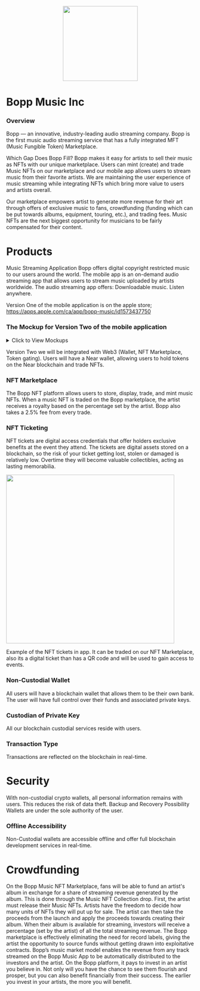 

<p align="center">
 
  <img src="https://user-images.githubusercontent.com/59806355/200662050-8c79a5d8-f171-4d1f-848d-2b458602b8bc.png" width="200">
  
</p>

# Bopp Music Inc

### Overview 

Bopp — an innovative, industry-leading audio streaming company. Bopp is the first music audio streaming service that has a fully integrated MFT (Music Fungible Token) Marketplace. 

Which Gap Does Bopp Fill?
Bopp makes it easy for artists to sell their music as NFTs with our unique marketplace. Users can mint (create) and trade Music NFTs on our marketplace and our mobile app allows users to stream music from their favorite artists. We are maintaining the user experience of music streaming while integrating NFTs which bring more value to users and artists overall.

Our marketplace empowers artist to generate more revenue for their art through offers of exclusive music to fans, crowdfunding (funding which can be put towards albums, equipment, touring, etc.), and trading fees. Music NFTs are the next biggest opportunity for musicians to be fairly compensated for their content. 


# Products

Music Streaming Application
Bopp offers digital copyright restricted music to our users around the world. The mobile app is an on-demand audio streaming app that allows users to stream music uploaded by artists worldwide. 
The audio streaming app offers:
Downloadable music. 
Listen anywhere.

Version One of the mobile application is on the apple store; https://apps.apple.com/ca/app/bopp-music/id1573437750

### The Mockup for Version Two of the mobile application

<details>
<summary>Click to View Mockups</summary>

<img src="https://user-images.githubusercontent.com/59806355/200636972-0256723f-8e36-45de-9cc6-8fd935e06a3a.JPG" width="200">

<img src="https://user-images.githubusercontent.com/59806355/200636975-c0dd21e5-0265-4d02-83c0-2eb4e5ba50bb.JPG" width="200">

<img src="https://user-images.githubusercontent.com/59806355/200636977-e335b930-05fa-46cf-8fd3-dd8743b1b28c.JPG" width="200">

<img src="https://user-images.githubusercontent.com/59806355/200637051-7ba18a45-af64-49df-bc04-1e9999fe1e13.JPG" width="200">

<img src="https://user-images.githubusercontent.com/59806355/200637562-20c12e76-bcd7-4bf1-8ce9-41044984ae19.png" width="200">

<img src="https://user-images.githubusercontent.com/59806355/200637571-ff9a83e1-1d9d-4cb9-bd2d-218aae82ba2f.png" width="200">

<img src="https://user-images.githubusercontent.com/59806355/200637605-142d9e97-9cb6-46b7-9a3a-1cff012651b5.png" width="200">

<img src="https://user-images.githubusercontent.com/59806355/200637632-6f22e6f7-57ff-4a93-bb2d-64026fd17584.png" width="200">

<img src="https://user-images.githubusercontent.com/59806355/200637595-03ffc74e-d0c8-4cb8-a1ea-d177360f873d.png" width="200">
</details>

Version Two we will be integrated with Web3 (Wallet, NFT Marketplace, Token gating). Users will have a Near wallet, allowing users to hold tokens on the Near blockchain and trade NFTs. 

### NFT Marketplace
The Bopp NFT platform allows users to store, display, trade, and mint music NFTs. 
When a music NFT is traded on the Bopp marketplace, the artist receives a royalty based on the percentage set by the artist. Bopp also takes a 2.5% fee from every trade.

### NFT Ticketing
NFT tickets are digital access credentials that offer holders exclusive benefits at the event they attend. 
The tickets are digital assets stored on a blockchain, so the risk of your ticket getting lost, stolen or damaged is relatively low. 
Overtime they will become valuable collectibles, acting as lasting memorabilia.

<img src="https://user-images.githubusercontent.com/59806355/200638759-7a709e5e-d165-456a-9934-530ceddafcd4.png" width="450">


Example of the NFT tickets in app. It can be traded on our NFT Marketplace, also its a digital ticket than has a QR code and will be used to gain access to events.

### Non-Custodial Wallet
All users will have a blockchain wallet that allows them to be their own bank. The user will have full control over their funds and associated private keys. 
### Custodian of Private Key 
All our blockchain custodial services reside with users.
### Transaction Type
Transactions are reflected on the blockchain in real-time.
# Security
With non-custodial crypto wallets, all personal information remains with users. This reduces the risk of data theft.
Backup and Recovery Possibility
Wallets are under the sole authority of the user.
### Offline Accessibility
Non-Custodial wallets are accessible offline and offer full blockchain development services in real-time. 

# Crowdfunding
On the Bopp Music NFT Marketplace, fans will be able to fund an artist's album in exchange for a share of streaming revenue generated by the album. This is done through the Music NFT Collection drop. 
First, the artist must release their Music NFTs. Artists have the freedom to decide how many units of NFTs they will put up for sale. The artist can then take the proceeds from the launch and apply the proceeds towards creating their album. When their album is available for streaming, investors will receive a percentage (set by the artist) of all the total streaming revenue. 
The Bopp marketplace is effectively eliminating the need for record labels, giving the artist the opportunity to source funds without getting drawn into exploitative contracts. 
Bopp’s music market model enables the revenue from any track streamed on the Bopp Music App to be automatically distributed to the investors and the artist. 
On the Bopp platform, it pays to invest in an artist you believe in. Not only will you have the chance to see them flourish and prosper, but you can also benefit financially from their success. The earlier you invest in your artists, the more you will benefit.

